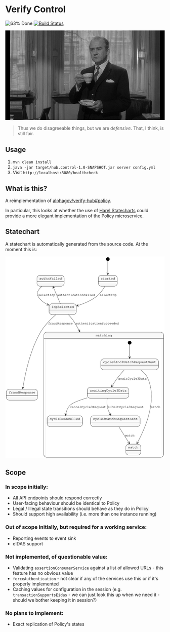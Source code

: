 Verify Control
==============

![63% Done](http://progressed.io/bar/63)
[![Build Status](https://travis-ci.org/richardTowers/verify-control.svg?branch=master)](https://travis-ci.org/richardTowers/verify-control)

<a href=https://youtu.be/NmmWkJtuxz4>
    
![Cyril Cusack playing Control in the 1965 film "The Spy Who Came In From The Cold"](images/control.jpg)

</a>

> Thus we do disagreeable things, but we are *defensive*. That, I think, is still fair.

Usage
-----

1. `mvn clean install`
1. `java -jar target/hub.control-1.0-SNAPSHOT.jar server config.yml`
1. Visit `http://localhost:8080/healthcheck`

What is this?
-------------

A reimplementation of [alphagov/verify-hub#policy](https://github.com/alphagov/verify-hub/blob/master/hub/policy).

In particular, this looks at whether the use of [Harel Statecharts](https://www.inf.ed.ac.uk/teaching/courses/seoc/2005_2006/resources/statecharts.pdf)
could provide a more elegant implementation of the Policy microservice.

Statechart
----------

A statechart is automatically generated from the source code. At the moment this is:

![Diagram of the statechart](images/statechart.svg)

Scope
-----

### In scope initially:

* All API endpoints should respond correctly
* User-facing behaviour should be identical to Policy
* Legal / Illegal state transitions should behave as they do in Policy
* Should support high availability (i.e. more than one instance running)

### Out of scope initially, but required for a working service:

* Reporting events to event sink
* eIDAS support

### Not implemented, of questionable value:

* Validating `assertionConsumerService` against a list of allowed URLs - this feature has no obvious value
* `forceAuthentication` - not clear if any of the services use this or if it's properly implemented
* Caching values for configuration in the session (e.g. `transactionSupportsEidas` - we can just look this up when we need it - should we bother keeping it in session?)

### No plans to implement:

* Exact replication of Policy's states
